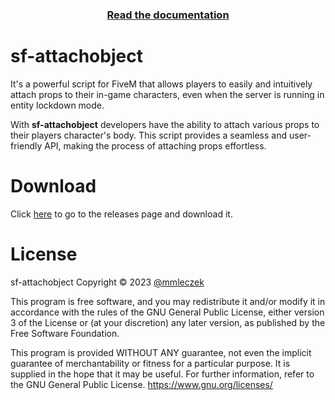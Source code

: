 <div align='center'><h3><a href='https://sfgg.dev/docs/Attachobject/Server/Functions'>Read the documentation</a></h3></div>

# sf-attachobject
It's a powerful script for FiveM that allows players to easily and intuitively attach props to their in-game characters, even when the server is running in entity lockdown mode.

With **sf-attachobject** developers have the ability to attach various props to their players character's body. This script provides a seamless and user-friendly API, making the process of attaching props effortless.

# Download
Click [here](https://github.com/scriptforge-gg/sf-attachobject/releases) to go to the releases page and download it.

# License
sf-attachobject
Copyright © 2023 [@mmleczek](https://github.com/mmleczek) 

This program is free software, and you may redistribute it and/or modify it in accordance with the rules of the GNU General Public License, either version 3 of the License or (at your discretion) any later version, as published by the Free Software Foundation.

This program is provided WITHOUT ANY guarantee, not even the implicit guarantee of merchantability or fitness for a particular purpose. It is supplied in the hope that it may be useful. For further information, refer to the GNU General Public License.
https://www.gnu.org/licenses/
